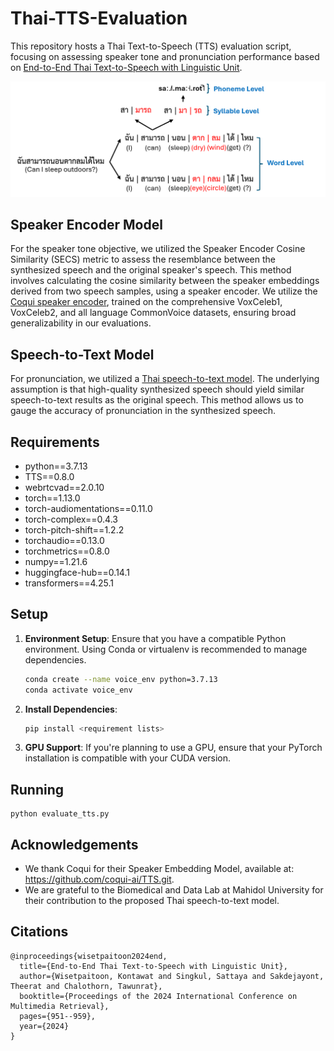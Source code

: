 # Thai-TTS-Evaluation
This repository hosts a Thai Text-to-Speech (TTS) evaluation script, focusing on assessing speaker tone and pronunciation performance based on [End-to-End Thai Text-to-Speech with Linguistic Unit](https://dl.acm.org/doi/abs/10.1145/3652583.3658029).

![boundary_problem.png](boundary_problem.png)

## Speaker Encoder Model
For the speaker tone objective, we utilized the Speaker Encoder Cosine Similarity (SECS) metric to assess the resemblance between the synthesized speech and the original speaker's speech. This method involves calculating the cosine similarity between the speaker embeddings derived from two speech samples, using a speaker encoder. We utilize the [Coqui speaker encoder](https://github.com/coqui-ai/TTS/releases/tag/speaker\_encoder\_model), trained on the comprehensive VoxCeleb1, VoxCeleb2, and all language CommonVoice datasets, ensuring broad generalizability in our evaluations.

## Speech-to-Text Model
For pronunciation, we utilized a [Thai speech-to-text model](https://huggingface.co/biodatlab/whisper-th-medium-combined). The underlying assumption is that high-quality synthesized speech should yield similar speech-to-text results as the original speech. This method allows us to gauge the accuracy of pronunciation in the synthesized speech.

## Requirements
- python==3.7.13
- TTS==0.8.0
- webrtcvad==2.0.10
- torch==1.13.0
- torch-audiomentations==0.11.0
- torch-complex==0.4.3
- torch-pitch-shift==1.2.2
- torchaudio==0.13.0
- torchmetrics==0.8.0
- numpy==1.21.6
- huggingface-hub==0.14.1
- transformers==4.25.1

## Setup

1. **Environment Setup**: Ensure that you have a compatible Python environment. Using Conda or virtualenv is recommended to manage dependencies.
   
   ```bash
   conda create --name voice_env python=3.7.13
   conda activate voice_env
   ```

2. **Install Dependencies**:
   
   ```bash
   pip install <requirement lists>
   ```

3. **GPU Support**: If you're planning to use a GPU, ensure that your PyTorch installation is compatible with your CUDA version.


## Running
```
python evaluate_tts.py
```

## Acknowledgements
- We thank Coqui for their Speaker Embedding Model, available at: https://github.com/coqui-ai/TTS.git.
- We are grateful to the Biomedical and Data Lab at Mahidol University for their contribution to the proposed Thai speech-to-text model.

## Citations
```
@inproceedings{wisetpaitoon2024end,
  title={End-to-End Thai Text-to-Speech with Linguistic Unit},
  author={Wisetpaitoon, Kontawat and Singkul, Sattaya and Sakdejayont, Theerat and Chalothorn, Tawunrat},
  booktitle={Proceedings of the 2024 International Conference on Multimedia Retrieval},
  pages={951--959},
  year={2024}
}
```

